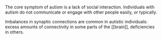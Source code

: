 The core symptom of autism is a lack of social interaction. Individuals with autism do not communicate or engage with other people easily, or typically.

Imbalances in synaptic connections are common in autistic individuals: excess amounts of connectivity in some parts of the [[brain]], deficiencies in others.
